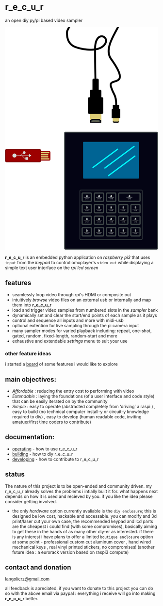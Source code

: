 # r_e_c_u_r
 an open diy py/pi based video sampler
 
 ![vectorfront][vectorfront]
 
__r_e_c_u_r__ is an embedded python application on _raspberry pi3_ that uses `input` from the _keypad_ to control omxplayer's `video out` while displaying a simple text user interface on the _rpi lcd screen_ 

## features

- seamlessly loop video through rpi's HDMI or composite out
- intuitively _browse_ video files on an external usb or internally and map them into __r_e_c_u_r__
- load and trigger video samples from numbered slots in the _sampler_ bank
- dynamically set and clear the start/end points of each sample as it plays
- control and sequence all inputs and more with midi-usb
- optional extention for live sampling through the pi camera input
- many sampler modes for varied playback including: repeat, one-shot, gated, random, fixed-length, random-start and more 
- exhaustive and extendable _settings_ menu  to suit your use

### other feature ideas

i started a [board] of some features i would like to explore 

## main objectives:

- *Affordable* : reducing the entry cost to performing with video
- *Extendable* : laying the foundations (of a user interface and code style) that can be easily iterated on by the community
- *Simple* : easy to operate (abstracted completely from ‘driving’ a raspi ) , easy to build (no technical computer install-y or circuit-y knowledge required to diy) , easy to develop (human readable code, inviting amatuer/first time coders to contribute)

## documentation:

- [operating] - how to use r_e_c_u_r
- [building] - how to diy r_e_c_u_r
- [developing] - how to contribute to r_e_c_u_r

## status

The nature of this project is to be open-ended and community driven. my r_e_c_u_r already solves the problems i intially built it for. what happens next depends on how it is used and recieved by you. if you like the idea please consider getting involved.

- the only _hardware_ option currently avaliable is the `diy enclosure`; this is designed be low cost, hackable and accessable. you can modify and 3d print/laser cut your own case, the recommended keypad and lcd parts are the cheapest i could find (with some compromises), basically aiming to get these in the hands of as many other diy-er as interested. if there is any interest i have plans to offer a limited `boutique enclosure` option at some point - professional custom cut aluminum cover , hand wired mechanical keys , real vinyl printed stickers, no compromises! (another future idea : a eurorack version based on raspi3 compute)

## contact and donation

langolierz@gmail.com

all feedback is apreciated. if you want to donate to this project you can do so with the above email via paypal : everything i receive will go into making __r_e_c_u_r__ better.

[vectorfront]: ./documentation/vectorfront.png
[board]: https://trello.com/b/mmJJFyrp/feature-ideas
[operating]: documentation/operate_docs.md
[building]: documentation/build_docs.md
[developing]: documentation/develop_docs.md
